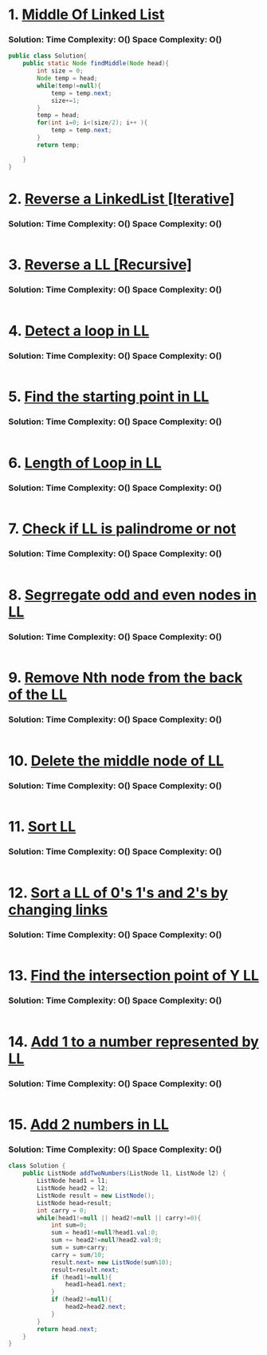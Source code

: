 # 1. [Middle Of Linked List](https://www.codingninjas.com/studio/problems/middle-of-linked-list_973250?utm_source=striver&utm_medium=website&utm_campaign=a_zcoursetuf)

### Solution: Time Complexity: O() Space Complexity: O()
```Java
public class Solution{
    public static Node findMiddle(Node head){
        int size = 0;
        Node temp = head;
        while(temp!=null){
            temp = temp.next;
            size+=1;
        }
        temp = head;
        for(int i=0; i<(size/2); i++ ){
            temp = temp.next;
        }
        return temp;

    }
}
```
# 2. [Reverse a LinkedList [Iterative]]()

### Solution: Time Complexity: O() Space Complexity: O()
```Java
```

# 3. [Reverse a LL [Recursive]]()

### Solution: Time Complexity: O() Space Complexity: O()
```Java
```

# 4. [Detect a loop in LL]()

### Solution: Time Complexity: O() Space Complexity: O()
```Java
```

# 5. [Find the starting point in LL]()

### Solution: Time Complexity: O() Space Complexity: O()
```Java
```

# 6. [Length of Loop in LL]()

### Solution: Time Complexity: O() Space Complexity: O()
```Java
```

# 7. [Check if LL is palindrome or not]()

### Solution: Time Complexity: O() Space Complexity: O()
```Java
```

# 8. [Segrregate odd and even nodes in LL]()

### Solution: Time Complexity: O() Space Complexity: O()
```Java
```

# 9. [Remove Nth node from the back of the LL]()

### Solution: Time Complexity: O() Space Complexity: O()
```Java
```

# 10. [Delete the middle node of LL]()

### Solution: Time Complexity: O() Space Complexity: O()
```Java
```

# 11. [Sort LL]()

### Solution: Time Complexity: O() Space Complexity: O()
```Java
```

# 12. [Sort a LL of 0's 1's and 2's by changing links]()

### Solution: Time Complexity: O() Space Complexity: O()
```Java
```

# 13. [Find the intersection point of Y LL]()

### Solution: Time Complexity: O() Space Complexity: O()
```Java
```

# 14. [Add 1 to a number represented by LL]()

### Solution: Time Complexity: O() Space Complexity: O()
```Java
```

# 15. [Add 2 numbers in LL](https://leetcode.com/problems/add-two-numbers/description/)

### Solution: Time Complexity: O() Space Complexity: O()
```Java
class Solution {
    public ListNode addTwoNumbers(ListNode l1, ListNode l2) {
        ListNode head1 = l1;
        ListNode head2 = l2;
        ListNode result = new ListNode();
        ListNode head=result;
        int carry = 0;
        while(head1!=null || head2!=null || carry!=0){
            int sum=0;
            sum = head1!=null?head1.val:0;
            sum += head2!=null?head2.val:0;
            sum = sum+carry;
            carry = sum/10;
            result.next= new ListNode(sum%10);
            result=result.next;    
            if (head1!=null){
                head1=head1.next;
            }
            if (head2!=null){
                head2=head2.next;
            }
        }
        return head.next;
    }
}
```



